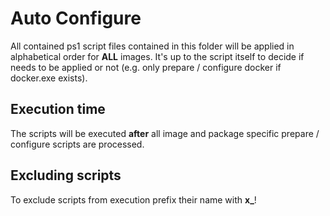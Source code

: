 # Auto Configure

All contained ps1 script files contained in this folder will be applied in alphabetical order for **ALL** images. It's up to the script itself to decide if needs to be applied or not (e.g. only prepare / configure docker if docker.exe exists).

## Execution time

The scripts will be executed **after** all image and package specific prepare / configure scripts are processed.

## Excluding scripts

To exclude scripts from execution prefix their name with **x_**!